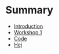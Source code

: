 # Summary

* [Introduction](README.md)
* [Workshop 1](workshop_1.md)
* [Code](code.md)
* [Hej](hej.md)

